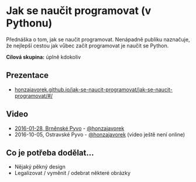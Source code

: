 # Jak se naučit programovat (v Pythonu)

Přednáška o tom, jak se naučit programovat. Nenápadně publiku naznačuje, že nejlepší cestou jak vůbec začít programovat je naučit se Python.

**Cílová skupina:** úplně kdokoliv

## Prezentace

- [honzajavorek.github.io/jak-se-naucit-programovat/jak-se-naucit-programovat/#/](https://honzajavorek.github.io/jak-se-naucit-programovat/jak-se-naucit-programovat/#/)

## Video

- [2016-01-28, Brněnské Pyvo](https://www.youtube.com/watch?v=B8DYsKDz63Y) - [@honzajavorek](https://github.com/honzajavorek/)
- 2016-10-05, Ostravské Pyvo - [@honzajavorek](https://github.com/honzajavorek/) (video ještě není online)

## Co je potřeba dodělat...

- Nějaký pěkný design
- Legalizovat / vyměnit / odebrat některé obrázky
